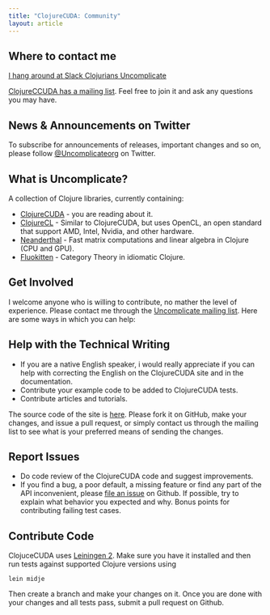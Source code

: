```yaml
---
title: "ClojureCUDA: Community"
layout: article
---
```


## Where to contact me

[I hang around at Slack Clojurians Uncomplicate](https://clojurians.slack.com/messages/uncomplicate/details/)

[ClojureCCUDA has a mailing list](https://groups.google.com/forum/#!forum/uncomplicate). Feel free to join it and ask any questions you may have.

## News & Announcements on Twitter

To subscribe for announcements of releases, important changes and so on, please follow [@Uncomplicateorg](https://twitter.com/#!/uncomplicateorg) on Twitter.

## What is Uncomplicate?

A collection of Clojure libraries, currently containing:

* [ClojureCUDA](http://clojurecuda.uncomplicate.org) - you are reading about it.
* [ClojureCL](http://clojurecl.uncomplicate.org) - Similar to ClojureCUDA, but uses OpenCL, an open standard that support AMD, Intel, Nvidia, and other hardware.
* [Neanderthal](http://neanderthal.uncomplicate.org) - Fast matrix computations and linear algebra in Clojure (CPU and GPU).
* [Fluokitten](http://fluokitten.uncomplicate.org) - Category Theory in idiomatic Clojure.

## Get Involved

I welcome anyone who is willing to contribute, no mather the level of experience. Please contact me through the [Uncomplicate mailing list](https://groups.google.com/forum/#!forum/uncomplicate).
Here are some ways in which you can help:

## Help with the Technical Writing

* If you are a native English speaker, i would really appreciate if you can help with correcting the English on the ClojureCUDA site and in the  documentation.
* Contribute your example code to be added to ClojureCUDA tests.
* Contribute articles and tutorials.

The source code of the site is [here](https://github.com/uncomplicate/clojurecuda/tree/gh-pages). Please fork it on GitHub, make your changes, and issue a pull request, or simply contact us through the mailing list to see what is your preferred means of sending the changes.

## Report Issues

* Do code review of the ClojureCUDA code and suggest improvements.
* If you find a bug, a poor default, a missing feature or find any part of the API inconvenient, please [file an issue](https://github.com/uncomplicate/clojurecuda/issues) on Github.
If possible, try to explain what behavior you expected and why. Bonus points for contributing failing test cases.

## Contribute Code

ClojuceCUDA uses [Leiningen 2](https://github.com/technomancy/leiningen/blob/master/doc/TUTORIAL.md). Make sure you have it installed and then run tests against supported Clojure versions using

    lein midje

Then create a branch and make your changes on it. Once you are done with your changes and all tests pass, submit a pull request on Github.
